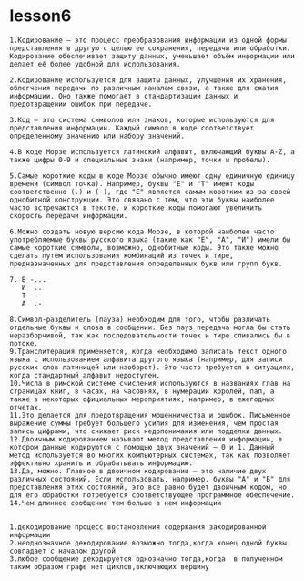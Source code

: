 # lesson6
    1.Кодирование — это процесс преобразования информации из одной формы представления в другую с целью ее сохранения, передачи или обработки. Кодирование обеспечивает защиту данных, уменьшает объём информации или делает её более удобной для использования.
    
    2.Кодирование используется для защиты данных, улучшения их хранения, облегчения передачи по различным каналам связи, а также для сжатия информации. Оно также помогает в стандартизации данных и предотвращении ошибок при передаче.
    
    3.Код — это система символов или знаков, которые используются для представления информации. Каждый символ в коде соответствует определенному значению или набору значений.
    
    4.В коде Морзе используется латинский алфавит, включающий буквы A-Z, а также цифры 0-9 и специальные знаки (например, точки и пробелы).
    
    5.Самые короткие коды в коде Морзе обычно имеют одну единичную единицу времени (символ точка). Например, буквы "E" и "T" имеют коды соответственно (.) и (-), где "E" является самым коротким из-за своей однобитной конструкции. Это связано с тем, что эти буквы наиболее часто встречаются в тексте, и короткие коды помогают увеличить скорость передачи информации.
    
    6.Можно создать новую версию кода Морзе, в которой наиболее часто употребляемые буквы русского языка (такие как "Е", "А", "И") имели бы самые короткие символы, возможно, однобитные коды. Это также можно сделать путём использования комбинаций из точек и тире, предназначенных для представления определенных букв или групп букв.
    
    7. В -...
       И  ..
       Т  -
       А  .-
       
    8.Символ-разделитель (пауза) необходим для того, чтобы различать отдельные буквы и слова в сообщении. Без пауз передача могла бы стать неразборчивой, так как последовательности точек и тире сливались бы в потоке.
    9.Транслитерация применяется, когда необходимо записать текст одного языка с использованием алфавита другого языка (например, для записи русских слов латиницей или наоборот). Это часто требуется в ситуациях, когда стандартный алфавит недоступен.
    10.Числа в римской системе счисления используются в названиях глав на страницах книг, в часах, на часовнях, в нумерации королей, пап, а также в некоторых официальных мероприятиях, например, в ежегодных отчетах.
    11.Это делается для предотвращения мошенничества и ошибок. Письменное выражение суммы требует большего усилия для изменения, чем простая запись цифрами, что снижает риск недопонимания или подделки данных.
    12.Двоичным кодированием называют метод представления информации, в котором данные кодируются с помощью двух значений — 0 и 1. Данный метод используется во многих компьютерных системах, так как позволяет эффективно хранить и обрабатывать информацию.
    13.Да, можно. Главное в двоичном кодировании — это наличие двух различных состояний. Если использовать, например, буквы "А" и "Б" для представления этих состояний, это все равно будет двоичным кодом, но для его обработки потребуется соответствующее программное обеспечение.
    14.Чем длиннее сообщение тем больше в нем информации 


    1.декодирование процесс востановления содержания закодированной информации
    2.неоднозначное декодирование возможно тогда,когда конец одной буквы совпадает с началом другой 
    3.любое сообщение декодируется однозначно тогда,когда  в полученном таким образом графе нет циклов,включающих вершину

